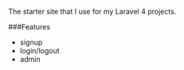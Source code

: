The starter site that I use for my Laravel 4 projects. 

###Features

- signup
- login/logout
- admin
